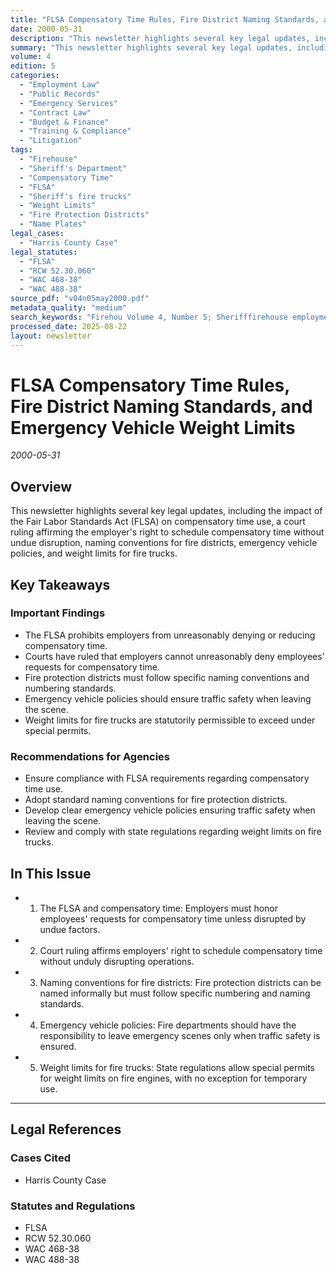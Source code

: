 ```yaml
---
title: "FLSA Compensatory Time Rules, Fire District Naming Standards, and Emergency Vehicle Weight Limits"
date: 2000-05-31
description: "This newsletter highlights several key legal updates, including the impact of the Fair Labor Standards Act (FLSA) on compensatory time use, a court ruling affirming the employer's right to schedule compensatory time without undue disruption, naming conventions for fire districts, emergency vehicle policies, and weight limits for fire trucks."
summary: "This newsletter highlights several key legal updates, including the impact of the Fair Labor Standards Act (FLSA) on compensatory time use, a court ruling affirming the employer's right to schedule compensatory time without undue disruption, naming conventions for fire districts, emergency vehicle policies, and weight limits for fire trucks."
volume: 4
edition: 5
categories:
  - "Employment Law"
  - "Public Records"
  - "Emergency Services"
  - "Contract Law"
  - "Budget & Finance"
  - "Training & Compliance"
  - "Litigation"
tags:
  - "Firehouse"
  - "Sheriff's Department"
  - "Compensatory Time"
  - "FLSA"
  - "Sheriff's fire trucks"
  - "Weight Limits"
  - "Fire Protection Districts"
  - "Name Plates"
legal_cases:
  - "Harris County Case"
legal_statutes:
  - "FLSA"
  - "RCW 52.30.060"
  - "WAC 468-38"
  - "WAC 488-38"
source_pdf: "v04n05may2000.pdf"
metadata_quality: "medium"
search_keywords: "Firehou Volume 4, Number 5; Sherifffirehouse employment law; FLSA compensatory time; Sherifffire trucks weight limits; Public Records Act; Sherifffire protection districts naming conventions; Emergenc..."
processed_date: 2025-08-22
layout: newsletter
---
```


# FLSA Compensatory Time Rules, Fire District Naming Standards, and Emergency Vehicle Weight Limits

*2000-05-31*

## Overview

This newsletter highlights several key legal updates, including the impact of the Fair Labor Standards Act (FLSA) on compensatory time use, a court ruling affirming the employer's right to schedule compensatory time without undue disruption, naming conventions for fire districts, emergency vehicle policies, and weight limits for fire trucks.

## Key Takeaways

### Important Findings

- The FLSA prohibits employers from unreasonably denying or reducing compensatory time.
- Courts have ruled that employers cannot unreasonably deny employees' requests for compensatory time.
- Fire protection districts must follow specific naming conventions and numbering standards.
- Emergency vehicle policies should ensure traffic safety when leaving the scene.
- Weight limits for fire trucks are statutorily permissible to exceed under special permits.

### Recommendations for Agencies

- Ensure compliance with FLSA requirements regarding compensatory time use.
- Adopt standard naming conventions for fire protection districts.
- Develop clear emergency vehicle policies ensuring traffic safety when leaving the scene.
- Review and comply with state regulations regarding weight limits on fire trucks.

## In This Issue

- 1. The FLSA and compensatory time: Employers must honor employees' requests for compensatory time unless disrupted by undue factors.
- 2. Court ruling affirms employers' right to schedule compensatory time without unduly disrupting operations.
- 3. Naming conventions for fire districts: Fire protection districts can be named informally but must follow specific numbering and naming standards.
- 4. Emergency vehicle policies: Fire departments should have the responsibility to leave emergency scenes only when traffic safety is ensured.
- 5. Weight limits for fire trucks: State regulations allow special permits for weight limits on fire engines, with no exception for temporary use.

---

## Legal References

### Cases Cited

- Harris County Case

### Statutes and Regulations

- FLSA
- RCW 52.30.060
- WAC 468-38
- WAC 488-38

